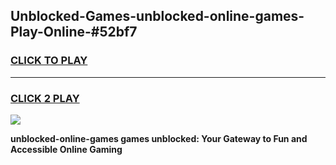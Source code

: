 
## Unblocked-Games-unblocked-online-games-Play-Online-#52bf7
<h3>
<a href="https://premium.freeplayer.one?title=unblocked-online-games&ref=27F">CLICK TO PLAY</a></h3>
<hr>

<h3>
<a href="https://premium.freeplayer.one?title=unblocked-online-games&ref=27F">CLICK 2 PLAY</a>
  
</h3>

<a href="https://premium.freeplayer.one?title=unblocked-online-games&ref=27F"><img src="https://clearcache.store/games.png"></a>


**unblocked-online-games games unblocked: Your Gateway to Fun and Accessible Online Gaming**
